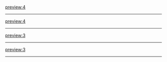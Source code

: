 [preview:4](articles/royalpalace.md)
- - - -
[preview:4](articles/boat.md)
- - - -
[preview:3](articles/museum.md)
- - - -
[preview:3](articles/zoo.md)
- - - -
